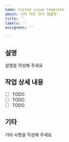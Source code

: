 ```yaml
---
name: Custom issue template
about: 기타 자유 양식 템플릿
title: ''
labels: ''
assignees: ''

---
```


## 설명
설명을 작성해 주세요

## 작업 상세 내용
- [ ] TODO
- [ ] TODO
- [ ] TODO

## 기타
기타 사항을 작성해 주세요
